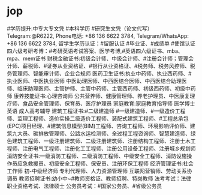 # jop
#学历提升:中专大专文凭 #本科学历 #研究生文凭（论文代写） Telegram:@R6222, Phone电话: +86 136 6622 3784, Telegram/WhatsApp: +86 136 6622 3784, 留学生学历认证：#留服认证 #毕业证、#成绩单 #使馆认证  四六级考研考博：#考研英语考试答案、医学考博,#英语四六级证书、mba、mpa、mem证书  财税金融证书:初级会计师、中级会计师、#注册会计师；管理会计师、薪税师、#证券从业资格证、#银行从业资格证、#税务师、税务风控师、税务管理师、智能审计师、企业合规师  医药卫生证书:执业中药师、执业西药师、#执业医师、中医执业医师 中医助理医师、中西医结合医师、中西医结合助理医师、临床助理医师、主管护师、主管中药师、主管西药师、初级西药师、初级中药师  康养技能证书:心理咨询师 公共营养师、健康管理师、养老护理员、中医康复理疗师、食品安全管理师、保育员、医疗护理员  家庭教育:家庭教育指导师  医学博士英语 成人高考辅导  建筑工程证书:#二级建造师 #一级建造师、#一级造价工程师、监理工程师、造价实操二级造价工程师、装配式建筑工程师、#工程总承包(EPC)项目经理、#建筑信息模型(BIM)工程师、咨询工程师、环境影响评价师、建筑九大员、碳排放管理师、公路水运检测师、全过程工程咨询师、智慧建造师、绿色建筑工程师、一级注册建筑师、二级注册建筑师、注册结构工程师、注册士木工程师、注册电气工程师、注册化工工程师、注册公用设备工程师、注册城乡规划师  消防安全证书:一级消防工程师、二级消防工程师、中级安全工程师、消防设施操作员应急救援员、初级安全工程师、保安员、注册环保工程师  经济管理证书:社会工作师 初-中级经济师 专利代理师、人力资源管理师 互联网营销师、劳动关系协调员  教资招聘证书:幼小中~#教师资格证、教师招聘、特岗教师  法考考试：法律职业资格考试、法律硕士  公务员考试：#国家公务员、#省级公务员

